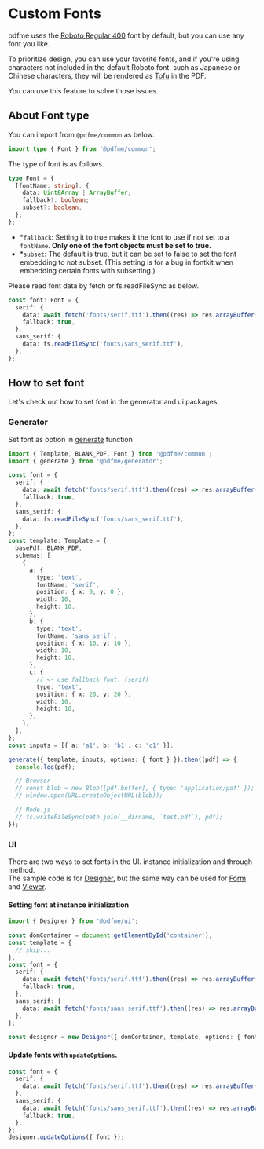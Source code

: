 # Custom Fonts

pdfme uses the [Roboto Regular 400](https://fonts.google.com/specimen/Roboto) font by default, but you can use any font you like.

To prioritize design, you can use your favorite fonts, and if you're using characters not included in the default Roboto font, such as Japanese or Chinese characters, they will be rendered as [Tofu](https://fonts.google.com/knowledge/glossary/tofu) in the PDF.

You can use this feature to solve those issues.

## About Font type

You can import from `@pdfme/common` as below.

```ts
import type { Font } from '@pdfme/common';
```

The type of font is as follows.

```ts
type Font = {
  [fontName: string]: {
    data: Uint8Array | ArrayBuffer;
    fallback?: boolean;
    subset?: boolean;
  };
};
```

- \*`fallback`: Setting it to true makes it the font to use if not set to a `fontName`. **Only one of the font objects must be set to true.**
- \*`subset`: The default is true, but it can be set to false to set the font embedding to not subset. (This setting is for a bug in fontkit when embedding certain fonts with subsetting.)

Please read font data by fetch or fs.readFileSync as below.

```ts
const font: Font = {
  serif: {
    data: await fetch('fonts/serif.ttf').then((res) => res.arrayBuffer()),
    fallback: true,
  },
  sans_serif: {
    data: fs.readFileSync('fonts/sans_serif.ttf'),
  },
};
```

## How to set font

Let's check out how to set font in the generator and ui packages.

### Generator

Set font as option in [generate](/docs/getting-started#generator) function

```ts
import { Template, BLANK_PDF, Font } from '@pdfme/common';
import { generate } from '@pdfme/generator';

const font = {
  serif: {
    data: await fetch('fonts/serif.ttf').then((res) => res.arrayBuffer()),
    fallback: true,
  },
  sans_serif: {
    data: fs.readFileSync('fonts/sans_serif.ttf'),
  },
};
const template: Template = {
  basePdf: BLANK_PDF,
  schemas: [
    {
      a: {
        type: 'text',
        fontName: 'serif',
        position: { x: 0, y: 0 },
        width: 10,
        height: 10,
      },
      b: {
        type: 'text',
        fontName: 'sans_serif',
        position: { x: 10, y: 10 },
        width: 10,
        height: 10,
      },
      c: {
        // <- use fallback font. (serif)
        type: 'text',
        position: { x: 20, y: 20 },
        width: 10,
        height: 10,
      },
    },
  ],
};
const inputs = [{ a: 'a1', b: 'b1', c: 'c1' }];

generate({ template, inputs, options: { font } }).then((pdf) => {
  console.log(pdf);

  // Browser
  // const blob = new Blob([pdf.buffer], { type: 'application/pdf' });
  // window.open(URL.createObjectURL(blob));

  // Node.js
  // fs.writeFileSync(path.join(__dirname, `test.pdf`), pdf);
});
```

### UI

There are two ways to set fonts in the UI. instance initialization and through method.  
The sample code is for [Designer](/docs/getting-started#designer), but the same way can be used for [Form](/docs/getting-started#form) and [Viewer](/docs/getting-started#viewer).

#### Setting font at instance initialization

```ts
import { Designer } from '@pdfme/ui';

const domContainer = document.getElementById('container');
const template = {
  // skip...
};
const font = {
  serif: {
    data: await fetch('fonts/serif.ttf').then((res) => res.arrayBuffer()),
    fallback: true,
  },
  sans_serif: {
    data: await fetch('fonts/sans_serif.ttf').then((res) => res.arrayBuffer()),
  },
};

const designer = new Designer({ domContainer, template, options: { font } });
```

#### Update fonts with `updateOptions`.

```ts
const font = {
  serif: {
    data: await fetch('fonts/serif.ttf').then((res) => res.arrayBuffer()),
  },
  sans_serif: {
    data: await fetch('fonts/sans_serif.ttf').then((res) => res.arrayBuffer()),
    fallback: true,
  },
};
designer.updateOptions({ font });
```
